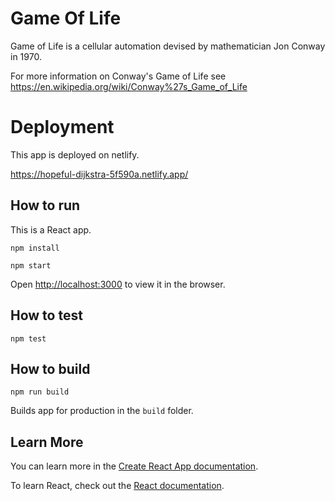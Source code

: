 # Game Of Life

Game of Life is a cellular automation devised by mathematician Jon Conway in 1970.

For more information on Conway's Game of Life see https://en.wikipedia.org/wiki/Conway%27s_Game_of_Life

# Deployment

This app is deployed on netlify.

https://hopeful-dijkstra-5f590a.netlify.app/

## How to run

This is a React app.

`npm install`

`npm start`

Open [http://localhost:3000](http://localhost:3000) to view it in the browser.

## How to test

`npm test`

## How to build

`npm run build`

Builds app for production in the `build` folder.


## Learn More

You can learn more in the [Create React App documentation](https://facebook.github.io/create-react-app/docs/getting-started).

To learn React, check out the [React documentation](https://reactjs.org/).
